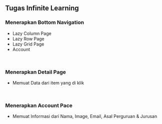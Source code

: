 <h2>Tugas Infinite Learning</h2>

<h3>Menerapkan Bottom Navigation</h3>
<ul>
  <li>Lazy Column Page </li>
  <li>Lazy Row Page </li>
  <li>Lazy Grid Page</li>
  <li>Account</li>
</ul>
</br>
<h3>Menerapkan Detail Page </h3>
<ul>
  <li>Memuat Data dari item yang di klik</li>
</ul>
</br>
<h3>Menerapkan Account Pace</h3>
<ul>
  <li>Memuat Informasi dari Nama, Image, Email, Asal Perguruan & Jurusan</li>
</ul>
